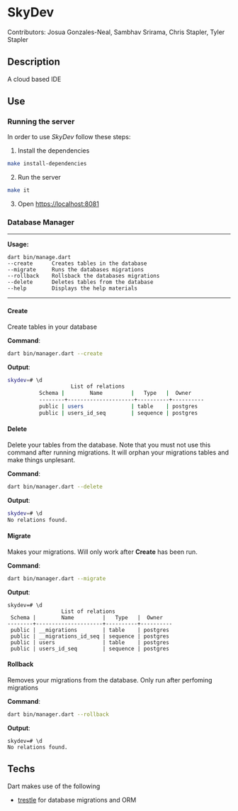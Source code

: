 # SkyDev
Contributors: Josua Gonzales-Neal, Sambhav Srirama, 
Chris Stapler, Tyler Stapler
 
## Description
A cloud based IDE 

## Use 

### Running the server
In order to use *SkyDev* follow these steps:

1. Install the dependencies 
```bash
make install-dependencies
```
2. Run the server
```bash
make it
```
3. Open <https://localhost:8081>

### Database Manager
---
**Usage:**
```
dart bin/manage.dart
--create      Creates tables in the database
--migrate     Runs the databases migrations
--rollback    Rollsback the databases migrations
--delete      Deletes tables from the database
--help        Displays the help materials
```
---

#### Create
Create tables in your database

**Command**:
```bash
dart bin/manager.dart --create
```
**Output**:
```bash
skydev=# \d
                    List of relations
		  Schema |        Name         |   Type   |  Owner
		  --------+---------------------+----------+----------
		  public | users               | table    | postgres
		  public | users_id_seq        | sequence | postgres
```

#### Delete
Delete your tables from the database. Note that you must not use this command after 
running migrations. It will orphan your migrations tables and make things unplesant.

**Command**:
```bash
dart bin/manager.dart --delete
```
**Output**:
```bash
skydev=# \d
No relations found.
```

#### Migrate
Makes your migrations. Will only work after **Create** has been run.


**Command**:
```bash
dart bin/manager.dart --migrate
```
**Output**:
```
skydev=# \d
                 List of relations
 Schema |        Name         |   Type   |  Owner
--------+---------------------+----------+----------
 public | __migrations        | table    | postgres
 public | __migrations_id_seq | sequence | postgres
 public | users               | table    | postgres
 public | users_id_seq        | sequence | postgres
```

#### Rollback
Removes your migrations from the database. Only run after perfoming migrations

**Command**:
```bash
dart bin/manager.dart --rollback
```
**Output**:
```
skydev=# \d
No relations found.
```

## Techs
Dart makes use of the following

- [trestle](https://github.com/dart-bridge/trestle) for database migrations and ORM

